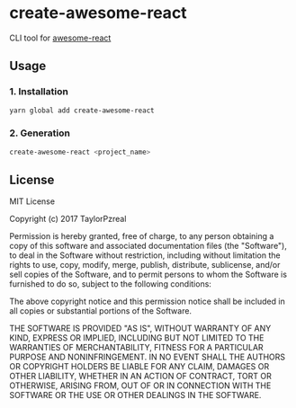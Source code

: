 # create-awesome-react

CLI tool for [awesome-react](https://github.com/TaylorPzreal/awesome-react)

## Usage

### 1. Installation

```bash
yarn global add create-awesome-react
```

### 2. Generation

```bash
create-awesome-react <project_name>
```

## License

MIT License

Copyright (c) 2017 TaylorPzreal

Permission is hereby granted, free of charge, to any person obtaining a copy
of this software and associated documentation files (the "Software"), to deal
in the Software without restriction, including without limitation the rights
to use, copy, modify, merge, publish, distribute, sublicense, and/or sell
copies of the Software, and to permit persons to whom the Software is
furnished to do so, subject to the following conditions:

The above copyright notice and this permission notice shall be included in all
copies or substantial portions of the Software.

THE SOFTWARE IS PROVIDED "AS IS", WITHOUT WARRANTY OF ANY KIND, EXPRESS OR
IMPLIED, INCLUDING BUT NOT LIMITED TO THE WARRANTIES OF MERCHANTABILITY,
FITNESS FOR A PARTICULAR PURPOSE AND NONINFRINGEMENT. IN NO EVENT SHALL THE
AUTHORS OR COPYRIGHT HOLDERS BE LIABLE FOR ANY CLAIM, DAMAGES OR OTHER
LIABILITY, WHETHER IN AN ACTION OF CONTRACT, TORT OR OTHERWISE, ARISING FROM,
OUT OF OR IN CONNECTION WITH THE SOFTWARE OR THE USE OR OTHER DEALINGS IN THE
SOFTWARE.

